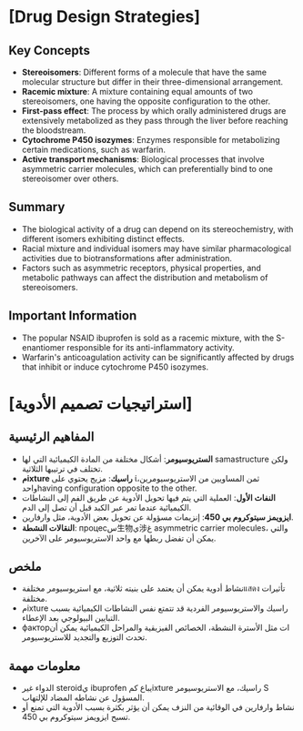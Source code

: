# [Drug Design Strategies]
## Key Concepts

* **Stereoisomers**: Different forms of a molecule that have the same molecular structure but differ in their three-dimensional arrangement.
* **Racemic mixture**: A mixture containing equal amounts of two stereoisomers, one having the opposite configuration to the other.
* **First-pass effect**: The process by which orally administered drugs are extensively metabolized as they pass through the liver before reaching the bloodstream.
* **Cytochrome P450 isozymes**: Enzymes responsible for metabolizing certain medications, such as warfarin.
* **Active transport mechanisms**: Biological processes that involve asymmetric carrier molecules, which can preferentially bind to one stereoisomer over others.

## Summary

* The biological activity of a drug can depend on its stereochemistry, with different isomers exhibiting distinct effects.
* Racial mixture and individual isomers may have similar pharmacological activities due to biotransformations after administration.
* Factors such as asymmetric receptors, physical properties, and metabolic pathways can affect the distribution and metabolism of stereoisomers.

## Important Information

* The popular NSAID ibuprofen is sold as a racemic mixture, with the S-enantiomer responsible for its anti-inflammatory activity.
* Warfarin's anticoagulation activity can be significantly affected by drugs that inhibit or induce cytochrome P450 isozymes.

# [استراتيجيات تصميم الأدوية]
## المفاهيم الرئيسية

* **الستريوسيومر**: أشكال مختلفة من المادة الكيميائية التي لها samastructure ولكن تختلف في ترتيبها الثلاثية.
* **مixture راسيك**: مزيج يحتوي على ίثمن المساويين من الاستريوسيومرين، واحدhaving configuration opposite to the other.
* **النفاث الأول**: العملية التي يتم فيها تحويل الأدوية عن طريق الفم إلى النشاطات الكيميائية عندما تمر عبر الكبد قبل أن تصل إلى الدم.
* **ايزويمز سيتوكروم بي 450**: إنزيمات مسؤولة عن تحويل بعض الأدوية، مثل وارفارين.
* **النقالات النشطة**: процесس生物ي涉غ asymmetric carrier molecules، والتي يمكن أن تفضل ربطها مع واحد الاستريوسيومر على الآخرين.

## ملخص

* نشاط أدوية يمكن أن يعتمد على بنيته ثلاثية، مع استريوسيومر مختلفةแสดง تأثيرات مختلفة.
* مixture راسيك والاستريوسيومر الفردية قد تتمتع نفس النشاطات الكيميائية بسبب التبايين البيولوجي بعد الإعطاء.
* факторات مثل الأسترة النشطة، الخصائص الفيزيقية والمراحل الكيميائية يمكن أن تحدث التوزيع والتجديد للاستريوسيومر.

## معلومات مهمة

* الدواء غير steroidي ibuprofen يباع كمixture راسيك، مع الاستريوسيومر S المسؤول عن نشاطه المضاد للإلتهاب.
* نشاط وارفارين في الوقائية من النزف يمكن أن يؤثر بكثرة بسبب الأدوية التي تمنع أو تسبح ايزويمز سيتوكروم بي 450.